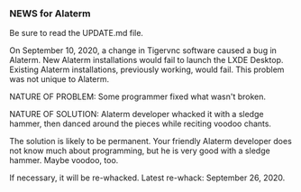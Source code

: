 ### NEWS for Alaterm

Be sure to read the UPDATE.md file.

On September 10, 2020, a change in Tigervnc software caused a bug in Alaterm.
New Alaterm installations would fail to launch the LXDE Desktop.
Existing Alaterm installations, previously working, would fail.
This problem was not unique to Alaterm.

NATURE OF PROBLEM: Some programmer fixed what wasn't broken.

NATURE OF SOLUTION: Alaterm developer whacked it with a sledge hammer,
then danced around the pieces while reciting voodoo chants.

The solution is likely to be permanent.
Your friendly Alaterm developer does not know much about programming,
but he is very good with a sledge hammer. Maybe voodoo, too.

If necessary, it will be re-whacked. Latest re-whack: September 26, 2020.
